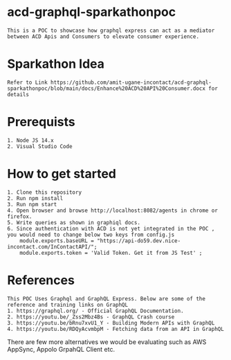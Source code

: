 # acd-graphql-sparkathonpoc
    This is a POC to showcase how graphql express can act as a mediator between ACD Apis and Consumers to elevate consumer experience.

# Sparkathon Idea
    Refer to Link https://github.com/amit-ugane-incontact/acd-graphql-sparkathonpoc/blob/main/docs/Enhance%20ACD%20API%20Consumer.docx for details
# Prerequists 
    1. Node JS 14.x
    2. Visual Studio Code

# How to get started
    1. Clone this repository 
    2. Run npm install
    3. Run npm start
    4. Open browser and browse http://localhost:8082/agents in chrome or firefox.
    5. Write queries as shown in graphiql docs.
    6. Since authentication with ACD is not yet integrated in the POC , you would need to change below two keys from config.js 
        module.exports.baseURL = "https://api-do59.dev.nice-incontact.com/InContactAPI/"; 
        module.exports.token = 'Valid Token. Get it from JS Test' ;


# References
    This POC Uses Graphql and GraphQL Express. Below are some of the reference and training links on GraphQL
    1. https://graphql.org/ - Official GraphQL Documentation.
    2. https://youtu.be/_Zss2Mbz4Bs - GraphQL Crash course
    3. https://youtu.be/bRnu7xvU1_Y - Building Modern APIs with GraphQL 
    4. https://youtu.be/RDQyAcvmbpM - Fetching data from an API in GraphQL 

There are few more alternatives we would be evaluating such as AWS AppSync, Appolo GrpahQL Client etc.
